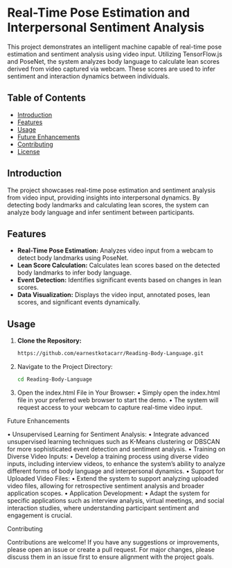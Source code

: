 # Real-Time Pose Estimation and Interpersonal Sentiment Analysis

This project demonstrates an intelligent machine capable of real-time pose estimation and sentiment analysis using video input. Utilizing TensorFlow.js and PoseNet, the system analyzes body language to calculate lean scores derived from video captured via webcam. These scores are used to infer sentiment and interaction dynamics between individuals.

## Table of Contents

- [Introduction](#introduction)
- [Features](#features)
- [Usage](#usage)
- [Future Enhancements](#future-enhancements)
- [Contributing](#contributing)
- [License](#license)

## Introduction

The project showcases real-time pose estimation and sentiment analysis from video input, providing insights into interpersonal dynamics. By detecting body landmarks and calculating lean scores, the system can analyze body language and infer sentiment between participants.

## Features

- **Real-Time Pose Estimation:** Analyzes video input from a webcam to detect body landmarks using PoseNet.
- **Lean Score Calculation:** Calculates lean scores based on the detected body landmarks to infer body language.
- **Event Detection:** Identifies significant events based on changes in lean scores.
- **Data Visualization:** Displays the video input, annotated poses, lean scores, and significant events dynamically.

## Usage

1. **Clone the Repository:**
   ```sh
   https://github.com/earnestkotacarr/Reading-Body-Language.git
   ```

2. Navigate to the Project Directory:
   ```sh
   cd Reading-Body-Language
   ```

 3. Open the index.html File in Your Browser:
 • Simply open the index.html file in your preferred web browser to start the demo.
 • The system will request access to your webcam to capture real-time video input.

Future Enhancements

 • Unsupervised Learning for Sentiment Analysis:
 • Integrate advanced unsupervised learning techniques such as K-Means clustering or DBSCAN for more sophisticated event detection and sentiment analysis.
 • Training on Diverse Video Inputs:
 • Develop a training process using diverse video inputs, including interview videos, to enhance the system’s ability to analyze different forms of body language and interpersonal dynamics.
 • Support for Uploaded Video Files:
 • Extend the system to support analyzing uploaded video files, allowing for retrospective sentiment analysis and broader application scopes.
 • Application Development:
 • Adapt the system for specific applications such as interview analysis, virtual meetings, and social interaction studies, where understanding participant sentiment and engagement is crucial.

Contributing

Contributions are welcome! If you have any suggestions or improvements, please open an issue or create a pull request. For major changes, please discuss them in an issue first to ensure alignment with the project goals.
